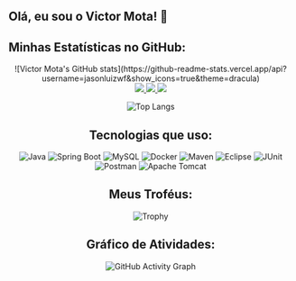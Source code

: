 ## Olá, eu sou o Victor Mota! 👋


## Minhas Estatísticas no GitHub:
  
<div align="center">
    ![Victor Mota's GitHub stats](https://github-readme-stats.vercel.app/api?username=jasonluizwf&show_icons=true&theme=dracula)
</div>
<div align="center">
  <a href="https://instagram.com/victor_luizmt" target="_blank">
    <img src="https://img.shields.io/badge/-Instagram-%23E4405F?style=for-the-badge&logo=instagram&logoColor=white" target="_blank">
  </a>
  
  <a href="mailto:victorluizfacul@gmail.com">
    <img src="https://img.shields.io/badge/-Gmail-%23333?style=for-the-badge&logo=gmail&logoColor=white" target="_blank">
  </a>
  
  <a href="https://www.linkedin.com/in/victor-luiz-da-silva-mota-3872521ab/" target="_blank">
    <img src="https://img.shields.io/badge/-LinkedIn-%230077B5?style=for-the-badge&logo=linkedin&logoColor=white" target="_blank">
  </a>

  
![Top Langs](https://github-readme-stats.vercel.app/api/top-langs/?username=jasonluizwf&layout=compact&theme=dracula)

## Tecnologias que uso:
  
![Java](https://img.shields.io/badge/Java-ED8B00?style=for-the-badge&logo=java&logoColor=white)
![Spring Boot](https://img.shields.io/badge/Spring_Boot-6DB33F?style=for-the-badge&logo=spring-boot&logoColor=white)
![MySQL](https://img.shields.io/badge/MySQL-4479A1?style=for-the-badge&logo=mysql&logoColor=white)
![Docker](https://img.shields.io/badge/Docker-2496ED?style=for-the-badge&logo=docker&logoColor=white)
![Maven](https://img.shields.io/badge/Maven-C71A36?style=for-the-badge&logo=apache-maven&logoColor=white)
![Eclipse](https://img.shields.io/badge/Eclipse-2C2255?style=for-the-badge&logo=eclipse&logoColor=white)
![JUnit](https://img.shields.io/badge/JUnit-25A162?style=for-the-badge&logo=junit5&logoColor=white)
![Postman](https://img.shields.io/badge/Postman-FF6C37?style=for-the-badge&logo=postman&logoColor=white)
![Apache Tomcat](https://img.shields.io/badge/Apache_Tomcat-F8DC75?style=for-the-badge&logo=apache-tomcat&logoColor=black)
## Meus Troféus:
  
![Trophy](https://github-profile-trophy.vercel.app/?username=jasonluizwf&theme=dracula)

## Gráfico de Atividades:
  
![GitHub Activity Graph](https://github-readme-activity-graph.vercel.app/graph?username=jasonluizwf&theme=dracula)

  
</div>

